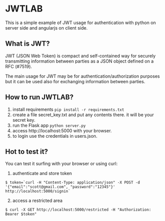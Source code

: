 # JWTLAB

This is a simple example of JWT usage for authentication with python on server side and angularjs on client side.

## What is JWT?

JWT (JSON Web Token) is compact and self-contained way for securely transmitting information between parties as a JSON object defined on a RFC (#7519). 

The main usage for JWT may be for authentication/authorization purposes but it can be used also for exchanging information between parties.

## How to run JWTLAB?

1. install requirements
`
pip install -r requirements.txt
`
2. create a file secret_key.txt and put any contents there. it will be your secret key.
3. run the Flask app
`
python server.py
`
4. access http://localhost:5000 with your browser.
5. to login use the credentials in users.json.

## Hot to test it?

You can test it surfing with your browser or using curl:

1. authenticate and store token

``
$ token=`curl -H "Content-Type: application/json" -X POST -d '{"email":"scott@gmail.com", "password":"12345"}' http://localhost:5000/signin`
``

2. access a restricted area

`
$ curl -X GET http://localhost:5000/restricted -H "Authorization: Bearer $token"
`


